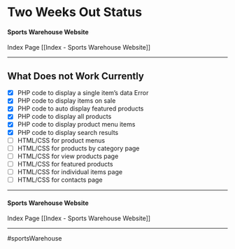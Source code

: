 # Two Weeks Out Status
#### Sports Warehouse Website
Index Page [[Index - Sports Warehouse Website]]
- - - -
## What Does not Work Currently
- [x] PHP code to display a single item’s data Error
- [x] PHP code to display items on sale
- [x] PHP code to auto display featured products
- [x] PHP code to display all products
- [x] PHP code to display product menu items
- [x] PHP code to display search results
- [ ] HTML/CSS for product menus
- [ ] HTML/CSS for products by category page
- [ ] HTML/CSS for view products page
- [ ] HTML/CSS for featured products
- [ ] HTML/CSS for individual items page
- [ ] HTML/CSS for contacts page
- - - -
#### Sports Warehouse Website
Index Page [[Index - Sports Warehouse Website]]
- - - -
#sportsWarehouse